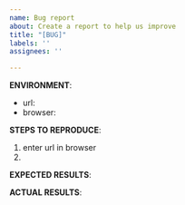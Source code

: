 ```yaml
---
name: Bug report
about: Create a report to help us improve
title: "[BUG]"
labels: ''
assignees: ''

---
```


**ENVIRONMENT**: 
  - url: 
  - browser: 

**STEPS TO REPRODUCE**: 
1. enter url in browser
2. 



**EXPECTED RESULTS**:


**ACTUAL RESULTS**:
